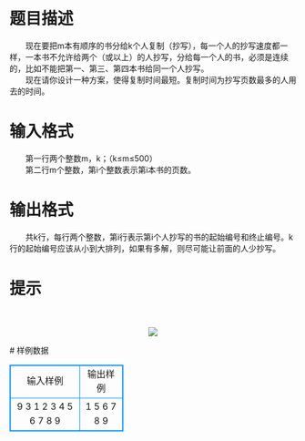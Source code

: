 # 

 
 # 题目描述 
<p>
　　现在要把m本有顺序的书分给k个人复制（抄写），每一个人的抄写速度都一样，一本书不允许给两个（或以上）的人抄写，分给每一个人的书，必须是连续的，比如不能把第一、第三、第四本书给同一个人抄写。<br>　　现在请你设计一种方案，使得复制时间最短。复制时间为抄写页数最多的人用去的时间。<br></p> 

 
 # 输入格式 
<p>
　　第一行两个整数m，k；（k≤m≤500）<br>　　第二行m个整数，第i个整数表示第i本书的页数。<br></p> 

 
 # 输出格式 
<p>
　　共k行，每行两个整数，第i行表示第i个人抄写的书的起始编号和终止编号。k行的起始编号应该从小到大排列，如果有多解，则尽可能让前面的人少抄写。</p> 

 
 # 提示 
<p>
<br><center><img src="/source/joyoi/tyvj-3086/img/aHR0cDovL3d3dy5qb3lvaS5jbi9wcm9ibGVtL3R5dmotMzA4Ni9wcm9ibGVtc19pbWFnZXMvMTI0Ni8xLmJtcA==.bmp"></img></center></p> 
# 样例数据
<style>
        table,table tr th, table tr td { border:1px solid #0094ff; }
        table { width: 200px; min-height: 25px; line-height: 25px; text-align: center; border-collapse: collapse;}   
    </style>
<table>
	<tr>
		<td>输入样例</td>
		<td>输出样例</td>
	</tr>
<tr><td>9 3							
1 2 3 4 5 6 7 8 9				
								
</td><td>1 5
6 7
8 9
</td></tr></table>
